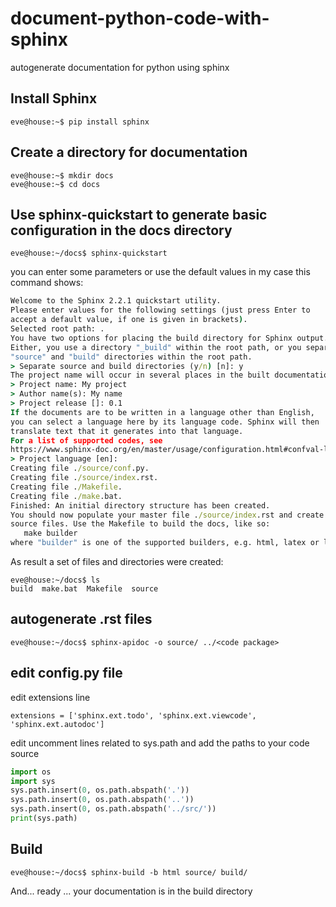# document-python-code-with-sphinx
autogenerate documentation for python using sphinx


## Install  Sphinx
```console
eve@house:~$ pip install sphinx
```

## Create a directory for documentation

```console
eve@house:~$ mkdir docs
eve@house:~$ cd docs
```

## Use sphinx-quickstart to generate basic configuration in the docs directory

```console
eve@house:~/docs$ sphinx-quickstart
```
you can enter some parameters or use the default values in my case this command shows:

```bat
Welcome to the Sphinx 2.2.1 quickstart utility.
Please enter values for the following settings (just press Enter to
accept a default value, if one is given in brackets).
Selected root path: .
You have two options for placing the build directory for Sphinx output.
Either, you use a directory "_build" within the root path, or you separate
"source" and "build" directories within the root path.
> Separate source and build directories (y/n) [n]: y
The project name will occur in several places in the built documentation.
> Project name: My project
> Author name(s): My name
> Project release []: 0.1
If the documents are to be written in a language other than English,
you can select a language here by its language code. Sphinx will then
translate text that it generates into that language.
For a list of supported codes, see
https://www.sphinx-doc.org/en/master/usage/configuration.html#confval-language.
> Project language [en]: 
Creating file ./source/conf.py.
Creating file ./source/index.rst.
Creating file ./Makefile.
Creating file ./make.bat.
Finished: An initial directory structure has been created.
You should now populate your master file ./source/index.rst and create other documentation
source files. Use the Makefile to build the docs, like so:
   make builder
where "builder" is one of the supported builders, e.g. html, latex or linkcheck.
```
As result a set of files and directories were created:

```console
eve@house:~/docs$ ls
build  make.bat  Makefile  source
```

## autogenerate .rst files
```console
eve@house:~/docs$ sphinx-apidoc -o source/ ../<code package>
 ```

## edit config.py file

edit extensions line
```console
extensions = ['sphinx.ext.todo', 'sphinx.ext.viewcode', 'sphinx.ext.autodoc']
 ```
 
 edit uncomment lines related to sys.path and add the paths to your code source
 ```python
import os
import sys
sys.path.insert(0, os.path.abspath('.'))
sys.path.insert(0, os.path.abspath('..'))
sys.path.insert(0, os.path.abspath('../src/'))
print(sys.path)
 ```
 
 ## Build
```console
eve@house:~/docs$ sphinx-build -b html source/ build/
 ```
 
 And... ready ... your documentation is in the build directory
 

 
